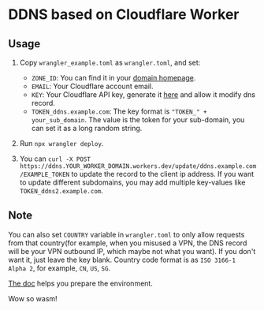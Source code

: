 # DDNS based on Cloudflare Worker

## Usage
1. Copy `wrangler_example.toml` as `wrangler.toml`, and set:
    - `ZONE_ID`: You can find it in your [domain homepage](https://dash.cloudflare.com/).
    - `EMAIL`: Your Cloudflare account email.
    - `KEY`: Your Cloudflare API key, generate it [here](https://dash.cloudflare.com/profile/api-tokens) and allow it modify dns record.
    - `TOKEN_ddns.example.com`: The key format is `"TOKEN_" + your_sub_domain`. The value is the token for your sub-domain, you can set it as a long random string.

2. Run `npx wrangler deploy`.

3. You can `curl -X POST https://ddns.YOUR_WORKER_DOMAIN.workers.dev/update/ddns.example.com/EXAMPLE_TOKEN` to update the record to the client ip address. If you want to update different subdomains, you may add multiple key-values like `TOKEN_ddns2.example.com`.

## Note
You can also set `COUNTRY` variable in `wrangler.toml` to only allow requests from that country(for example, when you misused a VPN, the DNS record will be your VPN outbound IP, which maybe not what you want). If you don't want it, just leave the key blank. Country code format is as `ISO 3166-1 Alpha 2`, for example, `CN`, `US`, `SG`.

[The doc](https://developers.cloudflare.com/workers/languages/rust/) helps you prepare the environment.

Wow so wasm!
